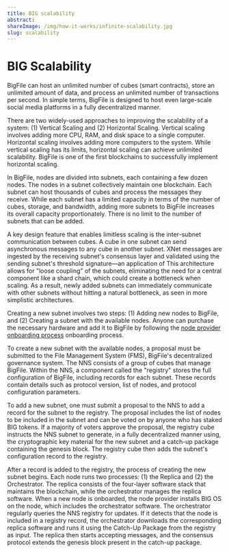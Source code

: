 ```yaml
---
title: BIG scalability
abstract:
shareImage: /img/how-it-works/infinite-scalability.jpg
slug: scalability
---
```


# BIG Scalability

BigFile can host an unlimited number of cubes (smart contracts), store an unlimited amount of data, and process an unlimited number of transactions per second. In simple terms, BigFile is designed to host even large-scale social media platforms in a fully decentralized manner.

There are two widely-used approaches to improving the scalability of a system: (1) Vertical Scaling and (2) Horizontal Scaling. Vertical scaling involves adding more CPU, RAM, and disk space to a single computer. Horizontal scaling involves adding more computers to the system. While vertical scaling has its limits, horizontal scaling can achieve unlimited scalability. BigFile is one of the first blockchains to successfully implement horizontal scaling.

In BigFile, nodes are divided into subnets, each containing a few dozen nodes. The nodes in a subnet collectively maintain one blockchain. Each subnet can host thousands of cubes and process the messages they receive. While each subnet has a limited capacity in terms of the number of cubes, storage, and bandwidth, adding more subnets to BigFile increases its overall capacity proportionately. There is no limit to the number of subnets that can be added.

A key design feature that enables limitless scaling is the inter-subnet communication between cubes. A cube in one subnet can send asynchronous messages to any cube in another subnet. XNet messages are ingested by the receiving subnet's consensus layer and validated using the sending subnet's threshold signature—an application of This architecture allows for "loose coupling" of the subnets, eliminating the need for a central component like a shard chain, which could create a bottleneck when scaling. As a result, newly added subnets can immediately communicate with other subnets without hitting a natural bottleneck, as seen in more simplistic architectures.

Creating a new subnet involves two steps: (1) Adding new nodes to BigFile, and (2) Creating a subnet with the available nodes. Anyone can purchase the necessary hardware and add it to BigFile by following the [node provider onboarding process](https://wiki.thebigfile.com/wiki/Node_Provider_Documentation) onboarding process.

To create a new subnet with the available nodes, a proposal must be submitted to the File Management System (FMS), BigFile's decentralized governance system. The NNS consists of a group of cubes that manage BigFile. Within the NNS, a component called the "registry" stores the full configuration of BigFile, including records for each subnet. These records contain details such as protocol version, list of nodes, and protocol configuration parameters.

To add a new subnet, one must submit a proposal to the NNS to add a record for the subnet to the registry. The proposal includes the list of nodes to be included in the subnet and can be voted on by anyone who has staked BIG tokens. If a majority of voters approve the proposal, the registry cube instructs the NNS subnet to generate, in a fully decentralized manner using, the cryptographic key material for the new subnet and a catch-up package containing the genesis block. The registry cube then adds the subnet's configuration record to the registry.

After a record is added to the registry, the process of creating the new subnet begins. Each node runs two processes: (1) the Replica and (2) the Orchestrator. The replica consists of the four-layer software stack that maintains the blockchain, while the orchestrator manages the replica software. When a new node is onboarded, the node provider installs BIG OS on the node, which includes the orchestrator software. The orchestrator regularly queries the NNS registry for updates. If it detects that the node is included in a registry record, the orchestrator downloads the corresponding replica software and runs it using the Catch-Up Package from the registry as input. The replica then starts accepting messages, and the consensus protocol extends the genesis block present in the catch-up package.